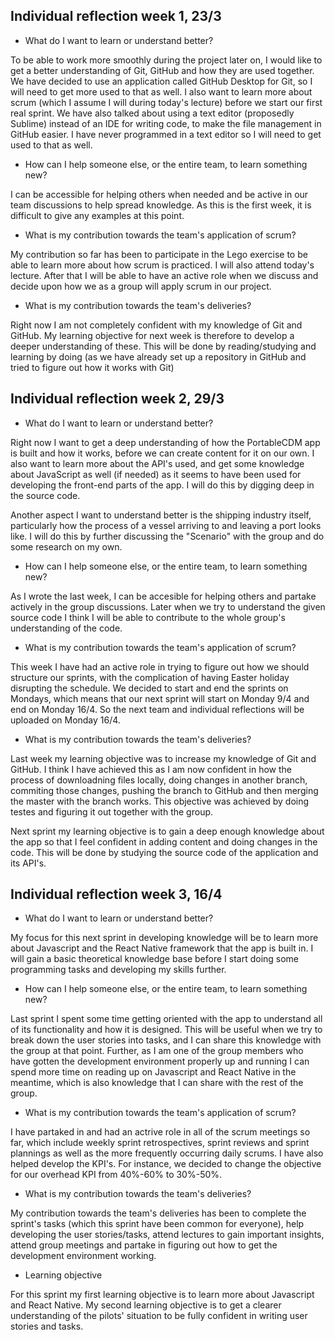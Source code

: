 ## Individual reflection week 1, 23/3 ## 

- What do I want to learn or understand better?

To be able to work more smoothly during the project later on, I would like to get a better understanding of Git, GitHub and how they are used together. We have decided to use an application called GitHub Desktop for Git, so I will need to get more used to that as well. I also want to learn more about scrum (which I assume I will during today's lecture) before we start our first real sprint. We have also talked about using a text editor (proposedly Sublime) instead of an IDE for writing code, to make the file management in GitHub easier. I have never programmed in a text editor so I will need to get used to that as well. 

- How can I help someone else, or the entire team, to learn something new?

I can be accessible for helping others when needed and be active in our team discussions to help spread knowledge. As this is the first week, it is difficult to give any examples at this point. 

- What is my contribution towards the team's application of scrum?

My contribution so far has been to participate in the Lego exercise to be able to learn more about how scrum is practiced. I will also attend today's lecture. After that I will be able to have an active role when we discuss and decide upon how we as a group will apply scrum in our project.

- What is my contribution towards the team's deliveries?

Right now I am not completely confident with my knowledge of Git and GitHub. My learning objective for next week is therefore to develop a deeper understanding of these. This will be done by reading/studying and learning by doing (as we have already set up a repository in GitHub and tried to figure out how it works with Git)



## Individual reflection week 2, 29/3 ##

- What do I want to learn or understand better?

Right now I want to get a deep understanding of how the PortableCDM app is built and how it works, before we can create content for it on our own. I also want to learn more about the API's used, and get some knowledge about JavaScript as well (if needed) as it seems to have been used for developing the front-end parts of the app. I will do this by digging deep in the source code.

Another aspect I want to understand better is the shipping industry itself, particularly how the process of a vessel arriving to and leaving a port looks like. I will do this by further discussing the "Scenario" with the group and do some research on my own. 

- How can I help someone else, or the entire team, to learn something new?

As I wrote the last week, I can be accesible for helping others and partake actively in the group discussions. Later when we try to understand the given source code I think I will be able to contribute to the whole group's understanding of the code.

- What is my contribution towards the team's application of scrum?

This week I have had an active role in trying to figure out how we should structure our sprints, with the complication of having Easter holiday disrupting the schedule. We decided to start and end the sprints on Mondays, which means that our next sprint will start on Monday 9/4 and end on Monday 16/4. So the next team and individual reflections will be uploaded on Monday 16/4. 

- What is my contribution towards the team's deliveries?

Last week my learning objective was to increase my knowledge of Git and GitHub. I think I have achieved this as I am now confident in how the process of downloadning files locally, doing changes in another branch, commiting those changes, pushing the branch to GitHub and then merging the master with the branch works. This objective was achieved by doing testes and figuring it out together with the group.

Next sprint my learning objective is to gain a deep enough knowledge about the app so that I feel confident in adding content and doing changes in the code. This will be done by studying the source code of the application and its API's. 



## Individual reflection week 3, 16/4 ##

- What do I want to learn or understand better?

My focus for this next sprint in developing knowledge will be to learn more about Javascript and the React Native framework that the app is built in. I will gain a basic theoretical knowledge base before I start doing some programming tasks and developing my skills further.

- How can I help someone else, or the entire team, to learn something new?

Last sprint I spent some time getting oriented with the app to understand all of its functionality and how it is designed. This will be useful when we try to break down the user stories into tasks, and I can share this knowledge with the group at that point. Further, as I am one of the group members who have gotten the development environment properly up and running I can spend more time on reading up on Javascript and React Native in the meantime, which is also knowledge that I can share with the rest of the group.

- What is my contribution towards the team's application of scrum?

I have partaked in and had an actrive role in all of the scrum meetings so far, which include weekly sprint retrospectives, sprint reviews and sprint plannings as well as the more frequently occurring daily scrums. I have also helped develop the KPI's. For instance, we decided to change the objective for our overhead KPI from 40%-60% to 30%-50%. 

- What is my contribution towards the team's deliveries?

My contribution towards the team's deliveries has been to complete the sprint's tasks (which this sprint have been common for everyone), help developing the user stories/tasks, attend lectures to gain important insights, attend group meetings and partake in figuring out how to get the development environment working.

- Learning objective

For this sprint my first learning objective is to learn more about Javascript and React Native. My second learning objective is to get a clearer understanding of the pilots' situation to be fully confident in writing user stories and tasks. 
